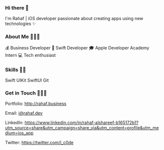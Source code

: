 ### Hi there 👋

I'm Rahaf  | iOS developer passionate about creating apps using new technologies ✨

### About Me 👩🏻‍💻

💰 Business Developer
📱 Swift Developer
🎓 Apple Developer Academy Intern
💻 Tech enthusiast

### Skills 💪🏻

Swift
UIKit
SwiftUI
Git


### Get in Touch 🙋🏻‍♀️

Portfolio: http://rahaf.business

Email: i@rahaf.dev

LinkedIn: https://www.linkedin.com/in/rahaf-alshareef-b165172b1?utm_source=share&utm_campaign=share_via&utm_content=profile&utm_medium=ios_app


Twitter: https://twitter.com/l_c0de


